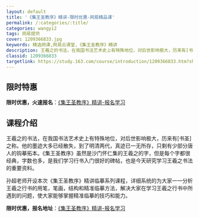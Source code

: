 ```yaml
---
layout: default
title: '《集王圣教序》精讲-限时优惠-网易精品课'
permalink: /:categories/:title/
categories: wangyi2
tags: 网易提供
cover: 1209366833.jpg
keywords: 精选网课,网易云课堂,《集王圣教序》精讲
description: 王羲之的书法，在我国书法艺术史上有特殊地位，对后世影响极大，历来有[书圣]之称。他的墨迹大多已经散失，到了明清两代，真迹
classid: 1209366833
targetlink: https://study.163.com/course/introduction/1209366833.htm?share=1&shareId=1025206652&utm_campaign=share&utm_medium=iphoneShare&utm_source=&utm_u=1025206652
---
```


## 限时特惠

**限时优惠，火速报名**：[《集王圣教序》精讲-报名学习](https://study.163.com/course/introduction/1209366833.htm?share=1&shareId=1025206652&utm_campaign=share&utm_medium=iphoneShare&utm_source=&utm_u=1025206652)

## 课程介绍

王羲之的书法，在我国书法艺术史上有特殊地位，对后世影响极大，历来有[书圣]之称。他的墨迹大多已经散失，到了明清两代，真迹已一无所存，只剩有少部分唐人的钩摹拓本。《集王圣教序》虽然是沙门怀仁集的王羲之的字，但是每个字都很经典，字数也多，是我们学习行书入门很好的碑帖，也是今天研究学习王羲之书法的重要资料。



孙超老师开设本次《集王圣教序》精讲临摹系列课程，详细系统的为大家一一分析王羲之行书的用笔，笔画，结构和精准临摹方法，解决大家在学习王羲之行书中所遇到的问题，使大家能够掌握精准临摹的技巧和能力。

**限时优惠，报名地址**：[《集王圣教序》精讲-报名学习](https://study.163.com/course/introduction/1209366833.htm?share=1&shareId=1025206652&utm_campaign=share&utm_medium=iphoneShare&utm_source=&utm_u=1025206652)

